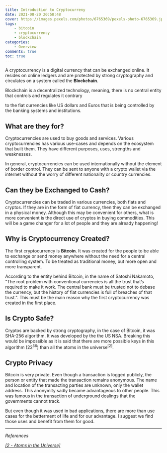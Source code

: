 ```yaml
---
title: Introduction to Cryptocurreny
date: 2021-08-20 20:58:48
cover: https://images.pexels.com/photos/6765369/pexels-photo-6765369.jpeg?auto=compress&cs=tinysrgb&dpr=2&h=750&w=1260
tags: 
    - bitcoin
    - cryptocurrency
    - blockchain
categories:
    - Overview
comments: true
toc: true
---
```

A cryptocurrency is a digital currency that can be exchanged online. It resides on online ledgers and are protected by strong cryptography and circulates on a system called the **Blockchain**.

Blockchain is a decentralized technology, meaning, there is no central entity that controls and regulates it contrary 
<!-- more -->
to the fiat currencies like US dollars and Euros that is being controlled by the banking systems and institutions.

## What are they for?

Cryptocurrencies are used to buy goods and services. Various cryptocurrencies has various use-cases and depends on the ecosystem that built them. They have different purposes, uses, strengths and weaknesses.

In general, cryptocurrencies can be used internationally without the element of border control. They can be sent to anyone with a crypto wallet via the internet without the worry of different nationality or country currencies. 

## Can they be Exchanged to Cash?

Cryptocurrencies can be traded in various currencies, both fiats and cryptos. If they are in the form of fiat currency, then they can be exchanged in a physical money. Although this may be convenient for others, what is more convenient is the direct use of cryptos in buying commodities. This will be a game changer for a lot of people and they are already happening!

## Why is Cryptocurrency Created?

The first cryptocurrency is **Bitcoin**. It was created for the people to be able to exchange or send money anywhere without the need for a central controlling system. To be treated as traditional money, but more open and more transparent.

According to the entity behind Bitcoin, in the name of Satoshi Nakamoto, "The root problem with conventional currencies is all the trust that’s required to make it work. The central bank must be trusted not to debase the currency, but the history of fiat currencies is full of breaches of that trust.". This must be the main reason why the first cryptocurrency was created in the first place.

## Is Crypto Safe?

Cryptos are backed by strong cryptography, in the case of Bitcoin, it was SHA-256 algorithm. It was developed by the the US NSA. Breaking this would be impossible as it is said that there are more possible keys in this algorithm (22<sup>56</sup>) than all the atoms in the universe<sup>[2]</sup>.

## Crypto Privacy

Bitcoin is very private. Even though a transaction is logged publicly, the person or entity that made the transaction remains anonymous. The name and location of the transacting parties are unknown, only the wallet address. This anonymity sadly became advantageous to other people. This was famous in the transaction of underground dealings that the governments cannot track.

But even though it was used in bad applications, there are more than use cases for the betterment of life and for our advantage. I suggest we find those uses and benefit from them for good.


---
_References_

[_[2 - Atoms in the Universe]_](https://www.universetoday.com/36302/atoms-in-the-universe/)
